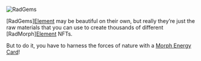 ![RadGems](/quests-images/key/JettyConversation_MultipleRadGems.webp)

[RadGems][Element](?glossaryAnchor=radgems) may be beautiful on their own, but really they’re just the raw materials that you can use to create thousands of different [RadMorph][Element](?glossaryAnchor=radmorphs) NFTs.

But to do it, you have to harness the forces of nature with a [Morph Energy Card](?glossaryAnchor=cards)!
